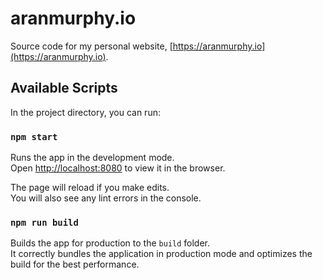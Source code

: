 # aranmurphy.io
Source code for my personal website, [https://aranmurphy.io](https://aranmurphy.io). 

## Available Scripts

In the project directory, you can run:

### `npm start`

Runs the app in the development mode.<br />
Open [http://localhost:8080](http://localhost:8080) to view it in the browser.

The page will reload if you make edits.<br />
You will also see any lint errors in the console.

### `npm run build`

Builds the app for production to the `build` folder.<br />
It correctly bundles the application in production mode and optimizes the build for the best performance.

